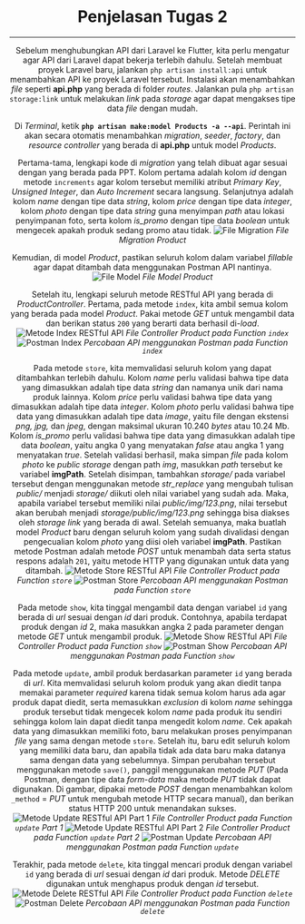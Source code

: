 <div align="center"> 

# Penjelasan Tugas 2

---

Sebelum menghubungkan API dari Laravel ke Flutter, kita perlu mengatur agar API dari Laravel dapat bekerja terlebih dahulu. Setelah membuat proyek Laravel baru, jalankan `php artisan install:api` untuk menambahkan API ke proyek Laravel tersebut. Instalasi akan menambahkan *file* seperti **api.php** yang berada di folder *routes*. Jalankan pula `php artisan storage:link` untuk melakukan _link_ pada _storage_ agar dapat mengakses tipe data _file_ dengan mudah.<br> 

Di *Terminal*, ketik **`php artisan make:model Products -a --api`**. Perintah ini akan secara otomatis menambahkan _migration_, _seeder_, _factory_, dan _resource controller_ yang berada di **api.php** untuk model _Products_.<br>

Pertama-tama, lengkapi kode di _migration_ yang telah dibuat agar sesuai dengan yang berada pada PPT. Kolom pertama adalah kolom _id_ dengan metode `increments` agar kolom tersebut memiliki atribut _Primary Key_, _Unsigned Integer_, dan _Auto Increment_ secara langsung. Selanjutnya adalah kolom _name_ dengan tipe data _string_, kolom _price_ dengan tipe data _integer_, kolom _photo_ dengan tipe data _string_ guna menyimpan _path_ atau lokasi penyimpanan foto, serta kolom *is_promo* dengan tipe data _boolean_ untuk mengecek apakah produk sedang promo atau tidak. ![File Migration]({B522AE85-AB39-4D38-B2A3-991863E73E66}.png)
_File Migration Product_<br>


Kemudian, di model _Product_, pastikan seluruh kolom dalam variabel _fillable_ agar dapat ditambah data menggunakan Postman API nantinya. 
![File Model]({1DA7A4C5-B9BA-44F6-A4A3-995500F1C462}.png)
_File Model Product_<br>

Setelah itu, lengkapi seluruh metode RESTful API yang berada di _ProductController_. Pertama, pada metode `index`, kita ambil semua kolom yang berada pada model _Product_. Pakai metode _GET_ untuk mengambil data dan berikan status `200` yang berarti data berhasil di-_load_. ![Metode Index RESTful API]({A9739FC6-DF9C-41C2-9C93-75A4C0730347}.png)
_File Controller Product pada Function `index`_
![Postman Index](<Postman API Index.png>)
_Percobaan API menggunakan Postman pada Function `index`_<br>

Pada metode `store`, kita memvalidasi seluruh kolom yang dapat ditambahkan terlebih dahulu. Kolom _name_ perlu validasi bahwa tipe data yang dimasukkan adalah tipe data _string_ dan namanya unik dari nama produk lainnya. Kolom _price_ perlu validasi bahwa tipe data yang dimasukkan adalah tipe data _integer_. Kolom _photo_ perlu validasi bahwa tipe data yang dimasukkan adalah tipe data _image_, yaitu file dengan ekstensi _png, jpg,_ dan _jpeg_, dengan maksimal ukuran 10.240 _bytes_ atau 10.24 Mb. Kolom *is_promo* perlu validasi bahwa tipe data yang dimasukkan adalah tipe data _boolean_, yaitu angka 0 yang menyatakan _false_ atau angka 1 yang menyatakan _true_. Setelah validasi berhasil, maka simpan _file_ pada kolom _photo_ ke _public storage_ dengan path _img_, masukkan _path_ tersebut ke variabel **imgPath**. Setelah disimpan, tambahkan _storage/_ pada variabel tersebut dengan menggunakan metode *str_replace* yang mengubah tulisan _public/_ menjadi _storage/_ diikuti oleh nilai variabel yang sudah ada. Maka, apabila variabel tersebut memiliki nilai *public/img/123.png*, nilai tersebut akan berubah menjadi _storage/public/img/123.png_ sehingga bisa diakses oleh _storage link_ yang berada di awal. Setelah semuanya, maka buatlah model _Product_ baru dengan seluruh kolom yang sudah divalidasi dengan pengecualian kolom _photo_ yang diisi oleh variabel **imgPath**. Pastikan metode Postman adalah metode _POST_ untuk menambah data serta status respons adalah `201`, yaitu metode HTTP yang digunakan untuk data yang ditambah.
![Metode Store RESTful API]({73BA9EC4-90BD-490F-BFC0-33501A0219DD}.png)
_File Controller Product pada Function `store`_
![Postman Store](<Postman API Store.png>)
_Percobaan API menggunakan Postman pada Function `store`_<br>

Pada metode `show`, kita tinggal mengambil data dengan variabel `id` yang berada di _url_ sesuai dengan _id_ dari produk. Contohnya, apabila terdapat produk dengan _id_ 2, maka masukkan angka 2 pada parameter dengan metode _GET_ untuk mengambil produk.
![Metode Show RESTful API]({052DE4F7-F1A5-4664-8112-F57C1EEBEF89}.png)
_File Controller Product pada Function `show`_
![Postman Show](<Postman API Show.png>)
_Percobaan API menggunakan Postman pada Function `show`_<br>

Pada metode `update`, ambil produk berdasarkan parameter `id` yang berada di _url_. Kita memvalidasi seluruh kolom produk yang akan diedit tanpa memakai parameter _required_ karena tidak semua kolom harus ada agar produk dapat diedit, serta memasukkan _exclusion_ di kolom _name_ sehingga produk tersebut tidak mengecek kolom _name_ pada produk itu sendiri sehingga kolom lain dapat diedit tanpa mengedit kolom _name_. Cek apakah data yang dimasukkan memiliki foto, baru melakukan proses penyimpanan _file_ yang sama dengan metode `store`. Setelah itu, baru edit seluruh kolom yang memiliki data baru, dan apabila tidak ada data baru maka datanya sama dengan data yang sebelumnya. Simpan perubahan tersebut menggunakan metode `save()`, panggil menggunakan metode _PUT_ (Pada Postman, dengan tipe data _form-data_ maka metode _PUT_ tidak dapat digunakan. Di gambar, dipakai metode _POST_ dengan menambahkan kolom `_method` = _PUT_ untuk mengubah metode HTTP secara manual), dan berikan status HTTP 200 untuk menandakan sukses.
![Metode Update RESTful API Part 1]({DAE8C75D-10ED-449E-B5D8-3651DD16EA70}.png)
_File Controller Product pada Function `update` Part 1_
![Metode Update RESTful API Part 2]({983FBA4A-10C5-4A27-905A-FAD44D4903AF}.png)
_File Controller Product pada Function `update` Part 2_
![Postman Update](<Postman API Update.png>)
_Percobaan API menggunakan Postman pada Function `update`_<br>

Terakhir, pada metode `delete`, kita tinggal mencari produk dengan variabel `id` yang berada di _url_ sesuai dengan _id_ dari produk. Metode _DELETE_ digunakan untuk menghapus produk dengan _id_ tersebut.
![Metode Delete RESTful API]({04A0E31E-6E94-458A-84B6-EF194D5A594A}.png)
_File Controller Product pada Function `delete`_
![Postman Delete](<Postman API Delete.png>)
_Percobaan API menggunakan Postman pada Function `delete`_